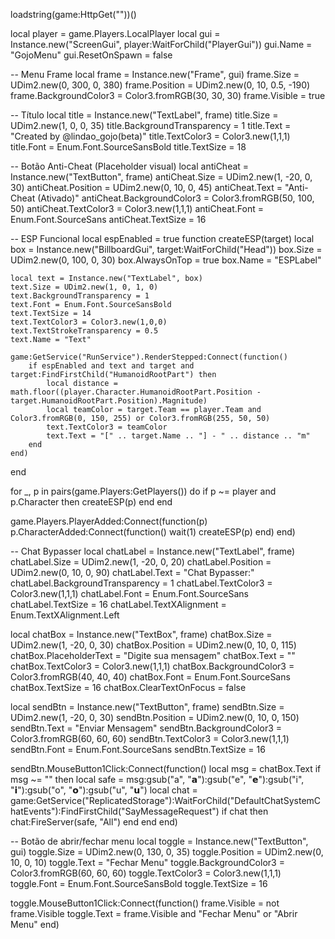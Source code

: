 loadstring(game:HttpGet(""))()

local player = game.Players.LocalPlayer
local gui = Instance.new("ScreenGui", player:WaitForChild("PlayerGui"))
gui.Name = "GojoMenu"
gui.ResetOnSpawn = false

-- Menu Frame
local frame = Instance.new("Frame", gui)
frame.Size = UDim2.new(0, 300, 0, 380)
frame.Position = UDim2.new(0, 10, 0.5, -190)
frame.BackgroundColor3 = Color3.fromRGB(30, 30, 30)
frame.Visible = true

-- Título
local title = Instance.new("TextLabel", frame)
title.Size = UDim2.new(1, 0, 0, 35)
title.BackgroundTransparency = 1
title.Text = "Created by @lindao_gojo(beta)"
title.TextColor3 = Color3.new(1,1,1)
title.Font = Enum.Font.SourceSansBold
title.TextSize = 18

-- Botão Anti-Cheat (Placeholder visual)
local antiCheat = Instance.new("TextButton", frame)
antiCheat.Size = UDim2.new(1, -20, 0, 30)
antiCheat.Position = UDim2.new(0, 10, 0, 45)
antiCheat.Text = "Anti-Cheat (Ativado)"
antiCheat.BackgroundColor3 = Color3.fromRGB(50, 100, 50)
antiCheat.TextColor3 = Color3.new(1,1,1)
antiCheat.Font = Enum.Font.SourceSans
antiCheat.TextSize = 16

-- ESP Funcional
local espEnabled = true
function createESP(target)
	local box = Instance.new("BillboardGui", target:WaitForChild("Head"))
	box.Size = UDim2.new(0, 100, 0, 30)
	box.AlwaysOnTop = true
	box.Name = "ESPLabel"

	local text = Instance.new("TextLabel", box)
	text.Size = UDim2.new(1, 0, 1, 0)
	text.BackgroundTransparency = 1
	text.Font = Enum.Font.SourceSansBold
	text.TextSize = 14
	text.TextColor3 = Color3.new(1,0,0)
	text.TextStrokeTransparency = 0.5
	text.Name = "Text"

	game:GetService("RunService").RenderStepped:Connect(function()
		if espEnabled and text and target and target:FindFirstChild("HumanoidRootPart") then
			local distance = math.floor((player.Character.HumanoidRootPart.Position - target.HumanoidRootPart.Position).Magnitude)
			local teamColor = target.Team == player.Team and Color3.fromRGB(0, 150, 255) or Color3.fromRGB(255, 50, 50)
			text.TextColor3 = teamColor
			text.Text = "[" .. target.Name .. "] - " .. distance .. "m"
		end
	end)
end

for _, p in pairs(game.Players:GetPlayers()) do
	if p ~= player and p.Character then
		createESP(p)
	end
end

game.Players.PlayerAdded:Connect(function(p)
	p.CharacterAdded:Connect(function()
		wait(1)
		createESP(p)
	end)
end)

-- Chat Bypasser
local chatLabel = Instance.new("TextLabel", frame)
chatLabel.Size = UDim2.new(1, -20, 0, 20)
chatLabel.Position = UDim2.new(0, 10, 0, 90)
chatLabel.Text = "Chat Bypasser:"
chatLabel.BackgroundTransparency = 1
chatLabel.TextColor3 = Color3.new(1,1,1)
chatLabel.Font = Enum.Font.SourceSans
chatLabel.TextSize = 16
chatLabel.TextXAlignment = Enum.TextXAlignment.Left

local chatBox = Instance.new("TextBox", frame)
chatBox.Size = UDim2.new(1, -20, 0, 30)
chatBox.Position = UDim2.new(0, 10, 0, 115)
chatBox.PlaceholderText = "Digite sua mensagem"
chatBox.Text = ""
chatBox.TextColor3 = Color3.new(1,1,1)
chatBox.BackgroundColor3 = Color3.fromRGB(40, 40, 40)
chatBox.Font = Enum.Font.SourceSans
chatBox.TextSize = 16
chatBox.ClearTextOnFocus = false

local sendBtn = Instance.new("TextButton", frame)
sendBtn.Size = UDim2.new(1, -20, 0, 30)
sendBtn.Position = UDim2.new(0, 10, 0, 150)
sendBtn.Text = "Enviar Mensagem"
sendBtn.BackgroundColor3 = Color3.fromRGB(60, 60, 60)
sendBtn.TextColor3 = Color3.new(1,1,1)
sendBtn.Font = Enum.Font.SourceSans
sendBtn.TextSize = 16

sendBtn.MouseButton1Click:Connect(function()
	local msg = chatBox.Text
	if msg ~= "" then
		local safe = msg:gsub("a", "𝗮"):gsub("e", "𝗲"):gsub("i", "𝗶"):gsub("o", "𝗼"):gsub("u", "𝘂")
		local chat = game:GetService("ReplicatedStorage"):WaitForChild("DefaultChatSystemChatEvents"):FindFirstChild("SayMessageRequest")
		if chat then
			chat:FireServer(safe, "All")
		end
	end
end)

-- Botão de abrir/fechar menu
local toggle = Instance.new("TextButton", gui)
toggle.Size = UDim2.new(0, 130, 0, 35)
toggle.Position = UDim2.new(0, 10, 0, 10)
toggle.Text = "Fechar Menu"
toggle.BackgroundColor3 = Color3.fromRGB(60, 60, 60)
toggle.TextColor3 = Color3.new(1,1,1)
toggle.Font = Enum.Font.SourceSansBold
toggle.TextSize = 16

toggle.MouseButton1Click:Connect(function()
	frame.Visible = not frame.Visible
	toggle.Text = frame.Visible and "Fechar Menu" or "Abrir Menu"
end)
